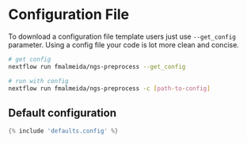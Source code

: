 # Configuration File

To download a configuration file template users just use `--get_config` parameter. Using a config file your code is lot more clean and concise.

```bash
# get config
nextflow run fmalmeida/ngs-preprocess --get_config

# run with config
nextflow run fmalmeida/ngs-preprocess -c [path-to-config]
```

Default configuration
---------------------

```groovy
{% include 'defaults.config' %}
```